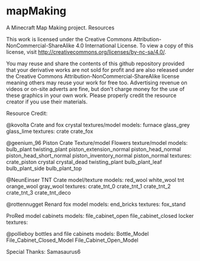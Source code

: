 # mapMaking
A Minecraft Map Making project. Resources

This work is licensed under the Creative Commons Attribution-NonCommercial-ShareAlike 4.0 International License. To view a copy of this license, visit http://creativecommons.org/licenses/by-nc-sa/4.0/.

You may reuse and share the contents of this github repository provided that your derivative works are not sold for profit and are also released under the Creative Commons Attribution-NonCommercial-ShareAlike 
license meaning others may reuse your work for free too. Advertising revenue on videos or on-site adverts are fine, but don't charge money for the use of these graphics in your own work. Please properly
credit the resource creator if you use their materials.

 Resource Credit:
 
@kovolta
	Crate and fox crystal textures/model
    models:
        furnace
        glass_grey
        glass_lime
    textures:
        crate
        crate_fox
        

@geenium_96
    Piston Crate Texture/model 
	Flowers texture/model
    models:
        bulb_plant
        twisting_plant
        piston_extension_normal
        piston_head_normal
        piston_head_short_normal
        piston_inventory_normal
        piston_normal
    textures:
        crate_piston
        crystal
        crystal_dead
        twisting_plant
        bulb_plant_leaf
        bulb_plant_side
        bulb_plant_top
        
        
	
@NeunEinser
	TNT Crate model/texture
    models:
        red_wool
        white_wool
        tnt
        orange_wool
        gray_wool
    textures:
        crate_tnt_0
        crate_tnt_1
        crate_tnt_2
        crate_tnt_3
        crate_tnt_deco
        
@rottennugget
    Renard fox model
    models:
        end_bricks
    textures:
        fox_stand
	
ProRed
    model cabinets
    models:
        file_cabinet_open
        file_cabinet_closed
        locker
    textures:
    
@pollieboy
    bottles and file cabinets
    models:
        Bottle_Model
        File_Cabinet_Closed_Model
        File_Cabinet_Open_Model
    
    
Special Thanks:
	Samasaurus6
